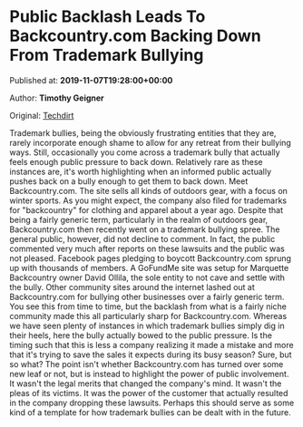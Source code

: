 
# Public Backlash Leads To Backcountry.com Backing Down From Trademark Bullying

Published at: **2019-11-07T19:28:00+00:00**

Author: **Timothy Geigner**

Original: [Techdirt](https://www.techdirt.com/articles/20191107/09090043343/public-backlash-leads-to-backcountrycom-backing-down-trademark-bullying.shtml)

Trademark bullies, being the obviously frustrating entities that they are, rarely incorporate enough shame to allow for any retreat from their bullying ways. Still, occasionally you come across a trademark bully that actually feels enough public pressure to back down. Relatively rare as these instances are, it's worth highlighting when an informed public actually pushes back on a bully enough to get them to back down.
Meet Backcountry.com. The site sells all kinds of outdoors gear, with a focus on winter sports. As you might expect, the company also filed for trademarks for "backcountry" for clothing and apparel about a year ago. Despite that being a fairly generic term, particularly in the realm of outdoors gear, Backcountry.com then recently went on a trademark bullying spree.
The general public, however, did not decline to comment. In fact, the public commented very much after reports on these lawsuits and the public was not pleased. Facebook pages pledging to boycott Backcountry.com sprung up with thousands of members. A GoFundMe site was setup for Marquette Backcountry owner David Ollila, the sole entity to not cave and settle with the bully. Other community sites around the internet lashed out at Backcountry.com for bullying other businesses over a fairly generic term.
You see this from time to time, but the backlash from what is a fairly niche community made this all particularly sharp for Backcountry.com. Whereas we have seen plenty of instances in which trademark bullies simply dig in their heels, here the bully actually bowed to the public pressure.
Is the timing such that this is less a company realizing it made a mistake and more that it's trying to save the sales it expects during its busy season? Sure, but so what? The point isn't whether Backcountry.com has turned over some new leaf or not, but is instead to highlight the power of public involvement. It wasn't the legal merits that changed the company's mind. It wasn't the pleas of its victims. It was the power of the customer that actually resulted in the company dropping these lawsuits.
Perhaps this should serve as some kind of a template for how trademark bullies can be dealt with in the future.
